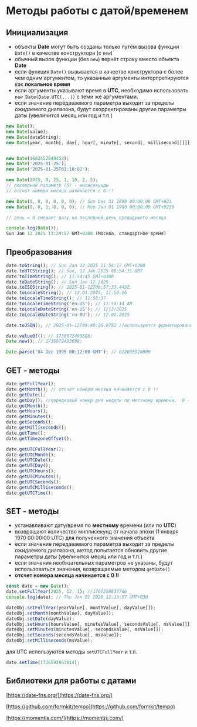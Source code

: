 # Методы работы с датой/временем

## Инициализация

- объекты **Date** могут быть созданы только путём вызова функции `Date()` в качестве конструктора (c `new`)
- обычный вызов функции (без `new`) вернёт строку вместо объекта **Date**
- если функция `Date()` вызывается в качестве конструктора с более чем одним аргументом, то указанные аргументы интерпретируются как **локальное время**
- если аргументы указывают время в **UTC**, необходимо использовать `new Date(Date.UTC(...))` с теми же аргументами.
- если значение передаваемого параметра выходит за пределы ожидаемого диапазона, будут скорректированы другие параметры даты (увеличится месяц или год и т.п.)

```js
new Date();
new Date(value);
new Date(dateString);
new Date(year, month[, day[, hour[, minute[, second[, millisecond]]]]]);


new Date(1682452849453);
new Date('2025-01-25');
new Date('2025-01-25T01:10:02');

new Date(2025, 0, 25, 1, 10, 2, 5);
// последний параметр (5) - милисекунды
// отсчет номера месяца начинается с 0 !!

new Date(0, 0, 0, 0, 0, 0); // Sun Dec 31 1899 00:00:00 GMT+023
new Date(0, 0, 1, 0, 0, 0); // Mon Jan 01 1900 00:00:00 GMT+0230

// день = 0 смещает дату на последний день предыдущего месяца

console.log(Date());
Sun Jan 12 2025 13:29:57 GMT+0300 (Москва, стандартное время)

```

## Преобразования

```js
date.toString(); // Sun Jan 12 2025 11:54:17 GMT+0300
date.toUTCString(); // Sun, 12 Jan 2025 08:54:31 GMT
date.toTimeString(); // 11:54:45 GMT+0300
date.toDateString(); // Sun Jan 12 2025
date.toISOString(); // 2025-01-12T08:57:33.443Z
date.toLocaleString(); // 12.01.2025, 11:58:16
date.toLocaleTimeString(); // 11:58:37
date.toLocaleTimeString('en-US'); // 11:59:14 AM
date.toLocaleDateString('en-US'); // 1/12/2025
date.toLocaleDateString('ru-RU'); // 12.01.2025

date.toJSON(); // 2025-01-12T09:40:26.078Z //используется форматирование toISOString

date.valueOf(); // 1736672493608;
Date.now(); // 1736672493608;

Date.parse('04 Dec 1995 00:12:00 GMT'); // 818035920000
```

## GET - методы

```js
date.getFullYear();
date.getMonth(); // отсчет номера месяца начинается с 0 !!
date.getDate();
date.getDay(); //порядковый номер дня недели по местному времени,  0 - воскресенье
date.getMonth();
date.getHours();
date.getMinutes();
date.getSeconds();
date.getMilliseconds();
date.getTime();
date.getTimezoneOffset();

date.getUTCFullYear();
date.getUTCMonth();
date.getUTCDate();
date.getUTCDay();
date.getUTCHours();
date.getUTCMinutes();
date.getUTCSeconds();
date.getUTCMilliseconds();
date.getUTCTime();
```

## SET - методы

- устанавливают дату/время по **местному** времени (или по **UTC**)
- возвращают количество миллисекунд от начала эпохи (1 января 1970 00:00:00 UTC) для полученного значения объекта
- если значение передаваемого параметра выходит за пределы ожидаемого диапазона,
  метод попытается обновить другие параметры даты (увеличится месяц или год и т.п.)
- если значения необязательных параметров не указаны, будут использоваться значения,
  возвращаемые методом `getDate()`
- **отсчет номера месяца начинается с 0 !!**

```js
const date = new Date();
date.setFullYear(2025, 12, 1); //1767258837766
console.log(date); // Thu Jan 01 2026 12:13:57 GMT+030
```

```js
dateObj.setFullYear(yearValue[, monthValue[, dayValue]]);
dateObj.setMonth(monthValue[, dayValue]);
dateObj.setDate(dayValue);
dateObj.setHours(hoursValue[, minutesValue[, secondsValue[, msValue]]]);
dateObj.setMinutes(minutesValue[, secondsValue[, msValue]]);
dateObj.setSeconds(secondsValue[, msValue]);
dateObj.setMilliseconds(msValue);
```

для UTC используются методы `setUTCFullYear` и т.п.

```js
date.setTime(1736592863814);
```

## Библиотеки для работы с датами

[https://date-fns.org/](https://date-fns.org/)

[https://github.com/formkit/tempo](https://github.com/formkit/tempo)

[https://momentjs.com/](https://momentjs.com/)
